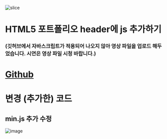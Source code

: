 ![slice](https://capsule-render.vercel.app/api?type=slice&color=auto&height=200&text=js%20추가하기&fontAlign=70&rotate=13&fontAlignY=25&desc=20231010&descAlignY=44)

# HTML5 포트폴리오 header에 js 추가하기

### (깃허브에서 자바스크립트가 적용되어 나오지 않아 영상 파일을 업로드 해두었습니다. 시연은 영상 파일 시청 바랍니다.)
# <a href="https://baesub.github.io/Tue_Report/1010/ch04_mportpolio/mintro.html"> Github </a>

# 변경 (추가한) 코드
## min.js 추가 수정
![image](https://github.com/baesub/Tue_Report/assets/113866062/7b19ac3e-c031-4c8e-a0f2-ea01a279c5e6)
